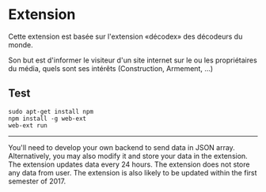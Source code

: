 # Extension

Cette extension est basée sur l'extension «décodex» des décodeurs du monde.

Son but est d'informer le visiteur d'un site internet sur le ou les
propriétaires du média, quels sont ses intérêts (Construction, Armement, …)

## Test

```
sudo apt-get install npm
npm install -g web-ext
web-ext run
```

-----

You'll need to develop your own backend to send data in JSON array. Alternatively, you may also modify it and store your data in the extension.
The extension updates data every 24 hours.
The extension does not store any data from user.
The extension is also likely to be updated within the first semester of 2017.
